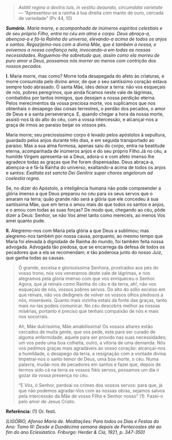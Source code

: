 > *Astitit regina a dextris tuis, in vestitu deaurato, circumdata varietate* — “Apresentou-se a rainha à tua direita com manto de ouro, cercada de variedade” (Pv 44, 10)

***Sumário.** Maria morre, e acompanhada de inúmeros espíritos celestiais e de seu próprio Filho, entra no céu em alma e corpo. Deus abraça-a, abençoa-a e fá-la Rainha do universo, elevando-a acima de todos os anjos e santos. Regozijemo-nos com a divina Mãe, que é também a nossa, e avivemos a nossa confiança nela, invocando-a em todas as nossas necessidades. Roguemos-lhe sobretudo que, assim como ela morreu de puro amor a Deus, possamos nós morrer ao menos com contrição dos nossos pecados.*

**I.** Maria morre, mas como? Morre toda desapegada do afeto às criaturas, e morre consumida pelo divino amor, de que o seu santíssimo coração estava sempre todo abrasado. Ó santa Mãe, ides deixar a terra: não vos esqueçais de nós, pobres peregrinos, que ainda ficamos neste vale de lágrimas, combatidos por tantos inimigos, que desejam a nossa perdição eterna. Pelos merecimentos da vossa preciosa morte, vos suplicamos que nos obtenhais o desapego das coisas terrestres, o perdão dos pecados, o amor de Deus e a santa perseverança. E, quando chegar a hora da nossa morte, assisti-nos lá do alto do céu, com a vossa intercessão, e alcançai-nos a graça de irmos ao paraíso beijar os vossos pés.

Maria morre; seu preciosíssimo corpo é levado pelos apóstolos à sepultura, guardado pelos anjos durante três dias, e em seguida transportado ao paraíso. Mas a sua alma formosa, apenas saiu do corpo, entra na beatitude eterna, acompanhada de inúmeros anjos e do seu próprio Filho.Já no céu, a humilde Virgem apresenta-se a Deus, adora-o e com afeto imenso lhe agradece todas as graças que lhe foram dispensadas. Deus abraça-a, abençoa-a e fá-la Rainha do universo, exaltando-a acima de todos os anjos e santos: *Exaltata est sancta Dei Genitrix super choros angelorum ad coelestia regna.*

Se, no dizer do Apóstolo, a inteligência humana não pode compreender a glória imenso a que Deus preparou no céu para os seus servos que o amaram na terra; quão grande não será a glória que ele concedeu à sua santíssima Mãe, que em terra o amou mais do que todos os santos e anjos, e o amou com todas as suas forças? De modo que, chegando ao céu, pôde dizer a Deus: Senhor, se não Vos amei tanto como mereceis, ao menos Vos amei quanto pude.

**II.** Alegremo-nos com Maria pela glória a que Deus a sublimou; mas alegremo-nos também por nossa causa, porquanto, ao mesmo tempo que Maria foi elevada à dignidade de Rainha do mundo, foi também feita nossa advogada. Advogada tão piedosa, que se encarrega da defesa de todos os pecadores que a ela se recomendam; e tão poderosa junto do nosso Juiz, que ganha todas as causas.

> Ó grande, excelsa e gloriosíssima Senhora, prostrados aos pés do vosso trono, nós vos veneramos deste vale de lágrimas, e nos alegramos pela glória imenso com que vos enriqueceu o Senhor. Agora, que já reinais como Rainha do céu e da terra, ah!, não vos esqueçais de nós, vossos pobres servos. Do alto do sólio excelso em que reinais, não vos dedigneis de volver os vossos olhos piedosos a nós, miseráveis. Quanto mais vizinha estais da fonte das graças, tanto mais no-las podeis comunicar. No céu descobris melhor as nossas misérias, portanto é preciso que tenhais compaixão de nós e mais nos socorrais.
>
> Ah, Mãe dulcíssima, Mãe amabilíssima! Os vossos altares estão cercados de muita gente, que vos pede, este para ser curado de alguma enfermidade, aquele para ser provido nas suas necessidades; um vos pede uma boa colheita, outro, a vitória de uma demanda. Nós vos pedimos graças mais agradáveis ao vosso coração: alcançai-nos a humildade, o desapego da terra, a resignação com a vontade divina. Impetrai-nos o santo temor de Deus, uma boa morte, o céu. Numa palavra, mudai-nos de pecadores em santos e fazei que, depois de termos sido cá na terra os vossos fiéis servos, possamos um dia ir gozar da vossa presença no céu.
>
> “E Vós, ó Senhor, perdoai os crimes dos vossos servos: para que, já que não podemos agradar-Vos com as nossas obras, sejamos salvos pela intercessão da Mãe de vosso Filho e Senhor nosso” (1). Fazei-o pelo amor de Jesus Cristo.

**Referência:** (1) Or. festi.

*(LIGÓRIO, Afonso Maria de. Meditações: Para todos os Dias e Festas do Ano: Tomo III: Desde a Duodécima semana depois de Pentecostes até ao fim do ano Eclesiástico. Friburgo: Herder & Cia, 1921, p. 347-350)*
